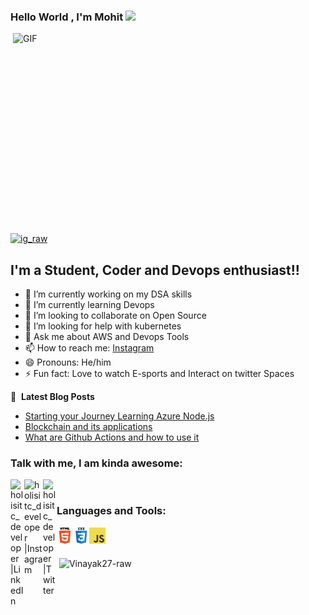 ### Hello World , I'm Mohit <img src="https://media.giphy.com/media/hvRJCLFzcasrR4ia7z/giphy.gif" width="25px">
 <img align="right" alt="GIF" src="e1f3413bf5036045713341394f617225.gif" width="500" height="320" />

<p align="left"> <a href="https://twitter.com/ig_rawx" target="blank"><img src="https://img.shields.io/twitter/follow/ig_rawx?logo=twitter&style=for-the-badge" alt="ig_raw" /></a> </p>

## I'm a Student, Coder and Devops enthusiast!!
- 🔭 I’m currently working on my DSA skills
- 🌱 I’m currently learning Devops
- 👯 I’m looking to collaborate on Open Source
- 🤔 I’m looking for help with kubernetes
- 💬 Ask me about AWS and Devops Tools
- 📫 How to reach me: [Instagram](https://www.instagram.com/singh.mohit1407/)
- 😄 Pronouns: He/him
- ⚡ Fun fact: Love to watch E-sports and Interact on twitter Spaces

📕 &nbsp;**Latest Blog Posts**
<!-- BLOG-POST-LIST:START -->
- [Starting your Journey Learning Azure Node.js](https://medium.com/@vinayakrawat292/azure-node-js-cd2b75758a00)
- [Blockchain and its applications](https://dev.to/vinayak27raw/blockchain-and-its-applications-nea)
- [What are Github Actions and how to use it](https://dev.to/vinayak27raw/what-are-github-actions-and-how-to-use-it-3eol)
<!-- BLOG-POST-LIST:END -->

### Talk with me, I am kinda awesome:
[<img align="left" alt="holisitc_developer |LinkedIn" width="22px" src="https://img.icons8.com/doodle/48/000000/linkedin--v2.png"/>](https://www.linkedin.com/in/vrawat2710/)
[<img align="left" alt="holisitc_developer |Instagram" width="30px" src="https://img.icons8.com/clouds/100/000000/instagram-new--v3.png"/>](https://www.instagram.com/ig_rawx/)
[<img align="left" alt="holisitc_developer |Twitter" width="22px" src="https://img.icons8.com/doodle/48/000000/twitter--v1.png"/>](https://twitter.com/Vinayak97153885)
<br />


### Languages and Tools:
[<img align="left" alt="HTML5" width="26px" src="https://raw.githubusercontent.com/github/explore/80688e429a7d4ef2fca1e82350fe8e3517d3494d/topics/html/html.png" />]()
[<img align="left" alt="CSS3" width="26px" src="https://raw.githubusercontent.com/github/explore/80688e429a7d4ef2fca1e82350fe8e3517d3494d/topics/css/css.png" />]()
[<img align="left" alt="JavaScript" width="26px" src="https://raw.githubusercontent.com/github/explore/80688e429a7d4ef2fca1e82350fe8e3517d3494d/topics/javascript/javascript.png" />]()


[youtube]: https://www.youtube.com/channel/UCyd3P9ucoMDfJFnsEKCksig
[instagram]: https://www.instagram.com/ig_rawx/
[linkedin]: https://www.linkedin.com/in/vrawat2710/
[twitter]: https://twitter.com/Vinayak97153885


<br></br>
<p>&nbsp;<img align="center" src="https://github-readme-stats.vercel.app/api?username=Vinayak27-raw&show_icons=true&locale=en" alt="Vinayak27-raw" /></p>
